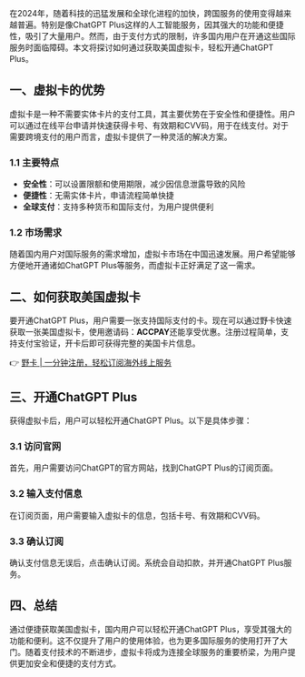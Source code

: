 在2024年，随着科技的迅猛发展和全球化进程的加快，跨国服务的使用变得越来越普遍。特别是像ChatGPT Plus这样的人工智能服务，因其强大的功能和便捷性，吸引了大量用户。然而，由于支付方式的限制，许多国内用户在开通这些国际服务时面临障碍。本文将探讨如何通过获取美国虚拟卡，轻松开通ChatGPT Plus。

## 一、虚拟卡的优势

虚拟卡是一种不需要实体卡片的支付工具，其主要优势在于安全性和便捷性。用户可以通过在线平台申请并快速获得卡号、有效期和CVV码，用于在线支付。对于需要跨境支付的用户而言，虚拟卡提供了一种灵活的解决方案。

### 1.1 主要特点

- **安全性**：可以设置限额和使用期限，减少因信息泄露导致的风险
- **便捷性**：无需实体卡片，申请流程简单快捷
- **全球支付**：支持多种货币和国际支付，为用户提供便利

### 1.2 市场需求

随着国内用户对国际服务的需求增加，虚拟卡市场在中国迅速发展。用户希望能够方便地开通诸如ChatGPT Plus等服务，而虚拟卡正好满足了这一需求。

## 二、如何获取美国虚拟卡

要开通ChatGPT Plus，用户需要一张支持国际支付的卡。现在可以通过野卡快速获取一张美国虚拟卡，使用邀请码：**ACCPAY**还能享受优惠。注册过程简单，支持支付宝验证，开卡后即可获得完整的美国卡片信息。

👉 [野卡 | 一分钟注册，轻松订阅海外线上服务](https://bit.ly/bewildcard)

## 三、开通ChatGPT Plus

获得虚拟卡后，用户可以轻松开通ChatGPT Plus。以下是具体步骤：

### 3.1 访问官网

首先，用户需要访问ChatGPT的官方网站，找到ChatGPT Plus的订阅页面。

### 3.2 输入支付信息

在订阅页面，用户需要输入虚拟卡的信息，包括卡号、有效期和CVV码。

### 3.3 确认订阅

确认支付信息无误后，点击确认订阅。系统会自动扣款，并开通ChatGPT Plus服务。

## 四、总结

通过便捷获取美国虚拟卡，国内用户可以轻松开通ChatGPT Plus，享受其强大的功能和便利。这不仅提升了用户的使用体验，也为更多国际服务的使用打开了大门。随着支付技术的不断进步，虚拟卡将成为连接全球服务的重要桥梁，为用户提供更加安全和便捷的支付方式。
